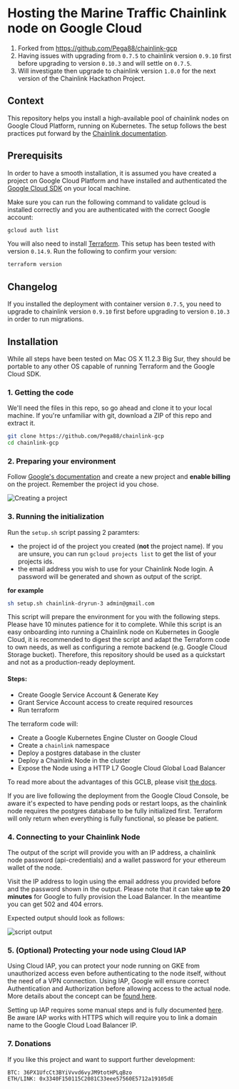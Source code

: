# Hosting the Marine Traffic Chainlink node on Google Cloud
1. Forked from https://github.com/Pega88/chainlink-gcp
2. Having issues with upgrading from `0.7.5` to chainlink version `0.9.10` first before upgrading to version `0.10.3` and will settle on `0.7.5`.
3. Will investigate then upgrade to chainlink version `1.0.0` for the next version of the Chainlink Hackathon Project.

## Context
This repository helps you install a high-available pool of chainlink nodes on Google Cloud Platform, running on Kubernetes. The setup follows the best practices put forward by the [Chainlink documentation](https://docs.chain.link/docs/best-security-practices).

## Prerequisits
In order to have a smooth installation, it is assumed you have created a project on Google Cloud Platform and have installed and authenticated the [Google Cloud SDK](https://cloud.google.com/sdk/install) on your local machine.

Make sure you can run the following command to validate gcloud is installed correctly and you are authenticated with the correct Google account:
```bash
gcloud auth list
```

You will also need to install [Terraform](https://www.terraform.io/). This setup has been tested with version `0.14.9`. Run the following to confirm your version:
```bash
terraform version
```

## Changelog
If you installed the deployment with container version `0.7.5`, you need to upgrade to chainlink version `0.9.10` first before upgrading to version `0.10.3` in order to run migrations.

## Installation
While all steps have been tested on Mac OS X 11.2.3 Big Sur, they should be portable to any other OS capable of running Terraform and the Google Cloud SDK.

### 1. Getting the code
We'll need the files in this repo, so go ahead and clone it to your local machine. If you're unfamiliar with git, download a ZIP of this repo and extract it.
```bash
git clone https://github.com/Pega88/chainlink-gcp
cd chainlink-gcp
```
### 2. Preparing your environment
Follow [Google's documentation](https://cloud.google.com/resource-manager/docs/creating-managing-projects) and create a new project and __enable billing__ on the project. Remember the project id you chose.

![Creating a project](imgs/create-project.png)


### 3. Running the initialization
Run the `setup.sh` script passing 2 paramters:
* the project id of the project you created (**not** the project name). If you are unsure, you can run
`gcloud projects list` to get the list of your projects ids.
* the email address you wish to use for your Chainlink Node login. A password will be generated and shown as output of the script.

**for example**
```bash
sh setup.sh chainlink-dryrun-3 admin@gmail.com
```
This script will prepare the environment for you with the following steps. Please have 10 minutes patience for it to complete. While this script is an easy onboarding into running a Chainlink node on Kubernetes in Google Cloud, it is recommended to digest the script and adapt the Terraform code to own needs, as well as configuring a remote backend (e.g. Google Cloud Storage bucket). Therefore, this repository should be used as a quickstart and not as a production-ready deployment.

#### Steps:
* Create Google Service Account & Generate Key
* Grant Service Account access to create required resources
* Run terraform

The terraform code will:
* Create a Google Kubernetes Engine Cluster on Google Cloud
* Create a `chainlink` namespace
* Deploy a postgres database in the cluster
* Deploy a Chainlink Node in the cluster
* Expose the Node using a HTTP L7 Google Cloud Global Load Balancer

To read more about the advantages of this GCLB, please visit [the docs](https://cloud.google.com/load-balancing/docs/https).

If you are live following the deployment from the Google Cloud Console, be aware it's expected to have pending pods or restart loops, as the chainlink node requires the postgres database to be fully initialized first. Terraform will only return when everything is fully functional, so please be patient.


### 4. Connecting to your Chainlink Node
The output of the script will provide you with an IP address, a chainlink node password (api-credentials) and a wallet password for your ethereum wallet of the node.

Visit the IP address to login using the email address you provided before and the password shown in the output. Please note that it can take **up to 20 minutes** for Google to fully provision the Load Balancer. In the meantime you can get 502 and 404 errors.

Expected output should look as follows:

![script output](imgs/output.png)

### 5. (Optional) Protecting your node using Cloud IAP
Using Cloud IAP, you can protect your node running on GKE from unauthorized access even before authenticating to the node itself, without the need of a VPN connection. Using IAP, Google will ensure correct Authentication and Authorization before allowing access to the actual node. More details about the concept can be [found here](https://cloud.google.com/iap/docs/concepts-overview).

Setting up IAP requires some manual steps and is fully documented [here](https://cloud.google.com/iap/docs/enabling-kubernetes-howto). Be aware IAP works with HTTPS which will require you to link a domain name to the Google Cloud Load Balancer IP.

### 7. Donations
If you like this project and want to support further development:

`BTC: 36PX1UfcCt3BYiVvvd6vyJM9totHPLqBzo`  
`ETH/LINK: 0x3340F150115C2081C33eee57560E5712a19105dE`
